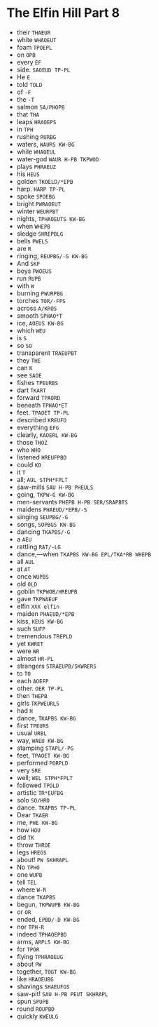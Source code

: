 # The Elfin Hill Part 8

* their `THAEUR`
* white `WHAOEUT`
* foam `TPOEPL`
* on `OPB`
* every `EF`
* side. `SAOEUD TP-PL`
* He `E`
* told `TOLD`
* of `-F`
* the `-T`
* salmon `SA/PHOPB`
* that `THA`
* leaps `HRAOEPS`
* in `TPH`
* rushing `RURBG`
* waters, `WAURS KW-BG`
* while `WHAOEUL`
* water-god `WAUR H-PB TKPWOD`
* plays `PHRAEUZ`
* his `HEUS`
* golden `TKOELD/*EPB`
* harp. `HARP TP-PL`
* spoke `SPOEBG`
* bright `PWRAOEUT`
* winter `WEURPBT`
* nights, `TPHAOEUTS KW-BG`
* when `WHEPB`
* sledge `SHREPBLG`
* bells `PWELS`
* are `R`
* ringing, `REUPBG/-G KW-BG`
* And `SKP`
* boys `PWOEUS`
* run `RUPB`
* with `W`
* burning `PWURPBG`
* torches `TOR/-FPS`
* across `A/KROS`
* smooth `SPHAO*T`
* ice, `AOEUS KW-BG`
* which `WEU`
* is `S`
* so `SO`
* transparent `TRAEUPBT`
* they `THE`
* can `K`
* see `SAOE`
* fishes `TPEURBS`
* dart `TKART`
* forward `TPAORD`
* beneath `TPHAO*ET`
* feet. `TPAOET TP-PL`
* described `KREUFD`
* everything `EFG`
* clearly, `KAOERL KW-BG`
* those `THOZ`
* who `WHO`
* listened `HREUFPBD`
* could `KO`
* it `T`
* all; `AUL STPH*FPLT`
* saw-mills `SAU H-PB PHEULS`
* going, `TKPW-G KW-BG`
* men-servants `PHEPB H-PB SER/SRAPBTS`
* maidens `PHAEUD/*EPB/-S`
* singing `SEUPBG/-G`
* songs, `SOPBGS KW-BG`
* dancing `TKAPBS/-G`
* a `AEU`
* rattling `RAT/-LG`
* dance,—when `TKAPBS KW-BG EPL/TKA*RB WHEPB`
* all `AUL`
* at `AT`
* once `WUPBS`
* old `OLD`
* goblin `TKPWOB/HREUPB`
* gave `TKPWAEUF`
* elfin `XXX elfin`
* maiden `PHAEUD/*EPB`
* kiss, `KEUS KW-BG`
* such `SUFP`
* tremendous `TREPLD`
* yet `KWRET`
* were `WR`
* almost `HR-PL`
* strangers `STRAEUPB/SKWRERS`
* to `TO`
* each `AOEFP`
* other. `OER TP-PL`
* then `THEPB`
* girls `TKPWEURLS`
* had `H`
* dance, `TKAPBS KW-BG`
* first `TPEURS`
* usual `URBL`
* way, `WAEU KW-BG`
* stamping `STAPL/-PG`
* feet, `TPAOET KW-BG`
* performed `PORPLD`
* very `SRE`
* well; `WEL STPH*FPLT`
* followed `TPOLD`
* artistic `TR*EUFBG`
* solo `SO/HRO`
* dance. `TKAPBS TP-PL`
* Dear `TKAER`
* me, `PHE KW-BG`
* how `HOU`
* did `TK`
* throw `THROE`
* legs `HREGS`
* about! `PW SKHRAPL`
* No `TPHO`
* one `WUPB`
* tell `TEL`
* where `W-R`
* dance `TKAPBS`
* begun, `TKPWUPB KW-BG`
* or `OR`
* ended, `EPBD/-D KW-BG`
* nor `TPH-R`
* indeed `TPHAOEPBD`
* arms, `ARPLS KW-BG`
* for `TPOR`
* flying `TPHRAOEUG`
* about `PW`
* together, `TOGT KW-BG`
* like `HRAOEUBG`
* shavings `SHAEUFGS`
* saw-pit! `SAU H-PB PEUT SKHRAPL`
* spun `SPUPB`
* round `ROUPBD`
* quickly `KWEULG`
